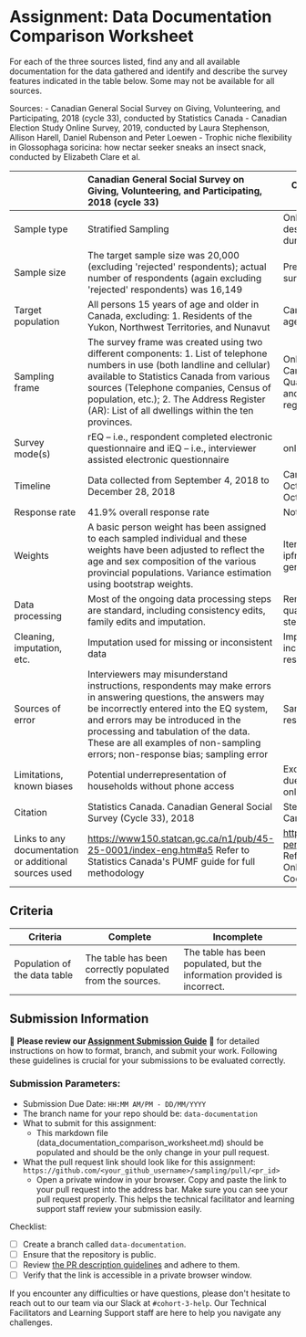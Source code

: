 # Assignment: Data Documentation Comparison Worksheet

For each of the three sources listed, find any and all available documentation for the data gathered and identify and describe the survey features indicated in the table below. Some may not be available for all sources.

Sources: - Canadian General Social Survey on Giving, Volunteering, and Participating, 2018 (cycle 33), conducted by Statistics Canada - Canadian Election Study Online Survey, 2019, conducted by Laura Stephenson, Allison Harell, Daniel Rubenson and Peter Loewen - Trophic niche flexibility in Glossophaga soricina: how nectar seeker sneaks an insect snack, conducted by Elizabeth Clare et al.

|                                                       | Canadian General Social Survey on Giving, Volunteering, and Participating, 2018 (cycle 33) | Canadian Election Study Online Survey, 2019 | Trophic niche flexibility in Glossophaga soricina: how nectar seeker sneaks an insect snack |
|----------------|:--------------------|----------------|---------------------|
| Sample type                                           | Stratified Sampling                                                                                    |    Online sample using a two-wave panel design with a modified rolling cross-section during the campaign period                                         |        Convenience Sampling                                                                                     |
| Sample size                                           | The target sample size was 20,000 (excluding 'rejected' respondents); actual number of respondents (again excluding 'rejected' respondents) was 16,149                                                                                            |  Pre-election survey: 37,822; Post-election survey: 10,337 |   112                                                                                          |
| Target population                                     |  All persons 15 years of age and older in Canada, excluding: 1. Residents of the Yukon, Northwest Territories, and Nunavut                                                                                          |                Canadian citizens and permanent residents, aged 18 or older                              |     Glossophaga soricina bats                                                                                       |
| Sampling frame                                        | The survey frame was created using two different components: 1. List of telephone numbers in use (both landline and cellular) available to Statistics Canada from various sources (Telephone companies, Census of population, etc.); 2. The Address Register (AR): List of all dwellings within the ten provinces.                                                                                              |  Online sample of 37,822 members of the Canadian general population through Qualtrics, with targets stratified by region and balanced on gender and age within each region.                                           |      Bats captured using mist nets in Costa Rica during a specific period                                                                                       |
| Survey mode(s)                                        | rEQ – i.e., respondent completed electronic questionnaire and iEQ – i.e., interviewer assisted electronic questionnaire                                                                                            |   online survey                                          |                Field survey, laboratory observations, and behavioral experiment                                                                             |
| Timeline                                              | Data collected from September 4, 2018 to December 28, 2018​                                                                                           |     Campaign Period Survey: September 13th to October 21st, 2019; Post-election survey: October 24th to November 11th, 2019                                      |       Late May to early July, 2009                                                                                      |
| Response rate                                         | 41.9% overall response rate​                                                                                           |  Not explicitly mentioned                                            |       Not applicable                                                                                      |
| Weights                                               | A basic person weight has been assigned to each sampled individual and these weights have been adjusted to reflect the age and sex composition of the various provincial populations. Variance estimation using bootstrap weights.                                                                                            |    Iterative "raking" process using STATA’s ipfraking command, weighted by province, gender, age, and education level                                         |            Not applicable                                                                                 |
| Data processing                                       | Most of the ongoing data processing steps are standard, including consistency edits, family edits and imputation.                                                                                           | Removal of incomplete, duplicate, and low-quality responses; detailed data cleaning steps included             |  ​   DNA barcoding for diet analysis, echolocation and behavioral recording                                                                                        | 
Cleaning, imputation, etc.| Imputation used for missing or inconsistent data​           |        Imputation and cleaning for data quality, including duplicate and inattentive respondents​                                     |      Insect fragments extracted from guano samples and analyzed for DNA                                                                                       |
| Sources of error                                      | Interviewers may misunderstand instructions, respondents may make errors in answering questions, the answers may be incorrectly entered into the EQ system, and errors may be introduced in the processing and tabulation of the data. These are all examples of non-sampling errors; non-response bias; sampling error                                                                                           |    Sampling error, coverage error, non-response bias due to online sampling                                         |   Potential bias in insect identification due to limited reference sequences                                                                                          |
| Limitations, known biases                             |Potential underrepresentation of households without phone access                                                                                            |   Excludes respondents from the territories due to sparse data; potential biases due to online-only sampling                                          |        Limited to captured individuals, some dietary data inferred from guano samples                                                                                     |
| Citation                                              | Statistics Canada. Canadian General Social Survey (Cycle 33), 2018                                                                                           |     Stephenson, Laura B., et al. The 2019 Canadian Election Study - Online Survey​                                        |             Clare, E.L. et al. (2014). Functional Ecology, 28, 632–641. doi:10.1111/1365-2435.12192                                                                                |
| Links to any documentation or additional sources used | https://www150.statcan.gc.ca/n1/pub/45-25-0001/index-eng.htm#a5 Refer to Statistics Canada's PUMF guide for full methodology                                                                                           |   https://dataverse.harvard.edu/dataset.xhtml?persistentId=doi:10.7910/DVN/DUS88V Refer to 2019 Canadian Election Study - Online Survey Technical Report and Codebook v1.1                                          |           https://besjournals.onlinelibrary.wiley.com/doi/epdf/10.1111/1365-2435.12192                                                                                  |

## Criteria

|Criteria|Complete|Incomplete|
|--------|----|----|
|Population of the data table|The table has been correctly populated from the sources.|The table has been populated, but the information provided is incorrect.|

## Submission Information

🚨 **Please review our [Assignment Submission Guide](https://github.com/UofT-DSI/onboarding/blob/main/onboarding_documents/submissions.md)** 🚨 for detailed instructions on how to format, branch, and submit your work. Following these guidelines is crucial for your submissions to be evaluated correctly.

### Submission Parameters:
* Submission Due Date: `HH:MM AM/PM - DD/MM/YYYY`
* The branch name for your repo should be: `data-documentation`
* What to submit for this assignment:
     * This markdown file (data_documentation_comparison_worksheet.md) should be populated and should be the only change in your pull request.
* What the pull request link should look like for this assignment: `https://github.com/<your_github_username>/sampling/pull/<pr_id>`
     * Open a private window in your browser. Copy and paste the link to your pull request into the address bar. Make sure you can see your pull request properly. This helps the technical facilitator and learning support staff review your submission easily.

Checklist:
- [ ] Create a branch called `data-documentation`.
- [ ] Ensure that the repository is public.
- [ ] Review [the PR description guidelines](https://github.com/UofT-DSI/onboarding/blob/main/onboarding_documents/submissions.md#guidelines-for-pull-request-descriptions) and adhere to them.
- [ ] Verify that the link is accessible in a private browser window.

If you encounter any difficulties or have questions, please don't hesitate to reach out to our team via our Slack at `#cohort-3-help`. Our Technical Facilitators and Learning Support staff are here to help you navigate any challenges.
